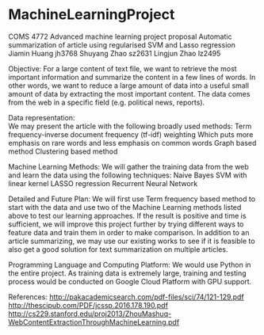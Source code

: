 # MachineLearningProject
COMS 4772 Advanced machine learning project proposal
 Automatic summarization of article using regularised SVM and Lasso regression              
Jiamin Huang  jh3768            Shuyang Zhao sz2631                Lingjun Zhao lz2495

Objective:
For a large content of text file, we want to retrieve the most important information and summarize the content in a few lines of words. In other words, we want to reduce a large amount of data into a useful small amount of data by extracting the most important content. The data comes from the web in a specific field (e.g. political news, reports). 

Data representation:		
We may present the article with the following broadly used methods:
Term frequency-inverse document frequency (tf-idf) weighting
                      Which puts more emphasis on rare words and less emphasis on common words
Graph based method
Clustering based method 
								 
Machine Learning Methods:
We will gather the training data from the web and learn the data using the following techniques:
Naive Bayes
SVM with linear kernel
LASSO regression
Recurrent Neural Network

Detailed and Future Plan:
We will first use Term frequency based method to start with the data and use two of the Machine Learning methods listed above to test our learning approaches. If the result is positive and time is sufficient, we will improve this project further by trying different ways to feature data and train them in order to make comparison. In addition to an article summarizing, we may use our existing works to see if it is feasible to also get a good solution for text summarization on multiple articles.

Programming Language and Computing Platform:
We would use Python in the entire project. As training data is extremely large, training and testing process would be conducted on Google Cloud Platform with GPU support.

References:
http://pakacademicsearch.com/pdf-files/sci/74/121-129.pdf
http://thescipub.com/PDF/jcssp.2016.178.190.pdf
http://cs229.stanford.edu/proj2013/ZhouMashuq-WebContentExtractionThroughMachineLearning.pdf
